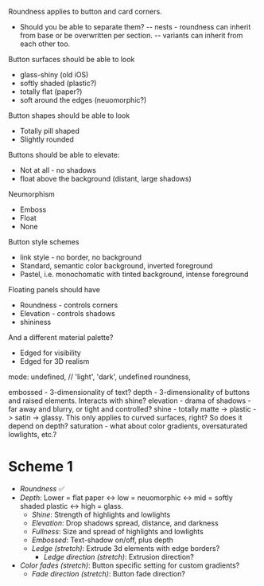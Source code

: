 Roundness applies to button and card corners.
- Should you be able to separate them?
-- nests - roundness can inherit from base or be overwritten per section.
-- variants can inherit from each other too.

Button surfaces should be able to look
- glass-shiny (old iOS)
- softly shaded (plastic?)
- totally flat (paper?)
- soft around the edges (neuomorphic?)

Button shapes should be able to look
- Totally pill shaped
- Slightly rounded

Buttons should be able to elevate:
- Not at all - no shadows
- float above the background (distant, large shadows)

Neumorphism
- Emboss
- Float
- None

Button style schemes
- link style - no border, no background
- Standard, semantic color background, inverted foreground
- Pastel, i.e. monochomatic with tinted background, intense foreground

Floating panels should have
- Roundness - controls corners
- Elevation - controls shadows
- shininess

And a different material palette?
- Edged for visibility
- Edged for 3D realism


mode: undefined, // 'light', 'dark', undefined
roundness,

embossed - 3-dimensionality of text?
depth - 3-dimensionality of buttons and raised elements. Interacts with shine?
elevation - drama of shadows - far away and blurry, or tight and controlled?
shine - totally matte -> plastic -> satin -> glassy. This only applies to curved surfaces, right? So does it depend on depth?
saturation - what about color gradients, oversaturated lowlights, etc.?


# Scheme 1

- *Roundness* ✅
- *Depth*: Lower = flat paper <-> low = neuomorphic <-> mid = softly shaded plastic <-> high = glass.
  - *Shine*: Strength of highlights and lowlights
  - *Elevation*: Drop shadows spread, distance, and darkness
  - *Fullness*: Size and spread of highlights and lowlights
  - *Embossed*: Text-shadow on/off, plus depth
  - *Ledge* _(stretch)_: Extrude 3d elements with edge borders?
    - *Ledge direction* _(stretch)_: Extrusion direction?
- *Color fades* _(stretch)_: Button specific setting for custom gradients?
  - *Fade direction* _(stretch)_: Button fade direction?
